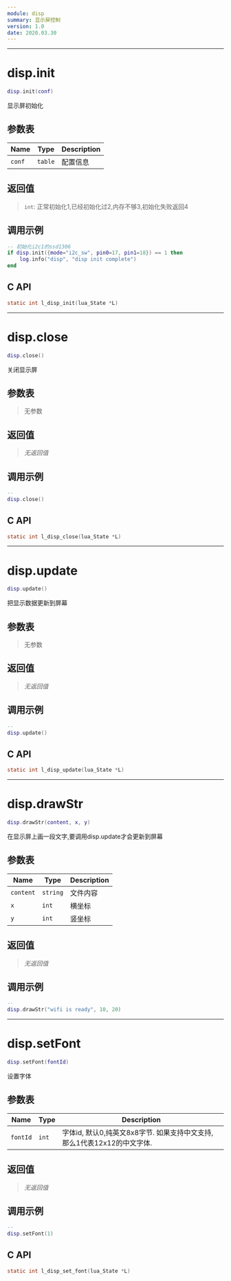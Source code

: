 ```yaml
---
module: disp
summary: 显示屏控制
version: 1.0
date: 2020.03.30
---
```


--------------------------------------------------
# disp.init

```lua
disp.init(conf)
```

显示屏初始化

## 参数表

Name | Type | Description
-----|------|--------------
`conf`|`table`| 配置信息

## 返回值

> `int`: 正常初始化1,已经初始化过2,内存不够3,初始化失败返回4

## 调用示例

```lua
-- 初始化i2c1的ssd1306
if disp.init({mode="i2c_sw", pin0=17, pin1=18}) == 1 then
    log.info("disp", "disp init complete")
end
```

## C API

```c
static int l_disp_init(lua_State *L)
```


--------------------------------------------------
# disp.close

```lua
disp.close()
```

关闭显示屏

## 参数表

> 无参数

## 返回值

> *无返回值*

## 调用示例

```lua
-- 
disp.close()
```

## C API

```c
static int l_disp_close(lua_State *L)
```


--------------------------------------------------
# disp.update

```lua
disp.update()
```

把显示数据更新到屏幕

## 参数表

> 无参数

## 返回值

> *无返回值*

## 调用示例

```lua
-- 
disp.update()
```

## C API

```c
static int l_disp_update(lua_State *L)
```


--------------------------------------------------
# disp.drawStr

```lua
disp.drawStr(content, x, y)
```

在显示屏上画一段文字,要调用disp.update才会更新到屏幕

## 参数表

Name | Type | Description
-----|------|--------------
`content`|`string`| 文件内容
`x`|`int`| 横坐标
`y`|`int`| 竖坐标

## 返回值

> *无返回值*

## 调用示例

```lua
-- 
disp.drawStr("wifi is ready", 10, 20)
```


--------------------------------------------------
# disp.setFont

```lua
disp.setFont(fontId)
```

设置字体

## 参数表

Name | Type | Description
-----|------|--------------
`fontId`|`int`| 字体id, 默认0,纯英文8x8字节. 如果支持中文支持, 那么1代表12x12的中文字体.

## 返回值

> *无返回值*

## 调用示例

```lua
-- 
disp.setFont(1)
```

## C API

```c
static int l_disp_set_font(lua_State *L)
```


